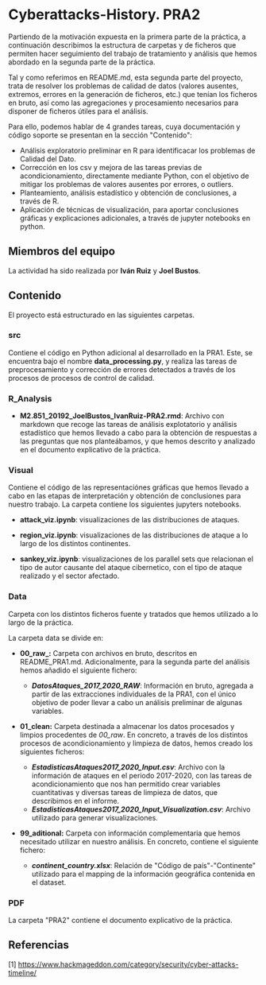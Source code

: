 # Cyberattacks-History. PRA2
Partiendo de la motivación expuesta en la primera parte de la práctica, a continuación describimos la estructura de carpetas y de ficheros que permiten hacer seguimiento del trabajo de tratamiento y análisis que hemos abordado en la segunda parte de la práctica. 

Tal y como referimos en README.md, esta segunda parte del proyecto, trata de resolver los problemas de calidad de datos (valores ausentes, extremos, errores en la generación de ficheros, etc.) que tenían los ficheros en bruto, así como las agregaciones y procesamiento necesarios para disponer de ficheros útiles para el análisis.

Para ello, podemos hablar de 4 grandes tareas, cuya documentación y código soporte se presentan en la sección "Contenido":
- Análisis exploratorio preliminar en R para identificacar los problemas de Calidad del Dato.
- Corrección en los csv y mejora de las tareas previas de acondicionamiento, directamente mediante Python, con el objetivo de mitigar los problemas de valores ausentes por errores, o outliers.
- Planteamiento, análisis estadístico y obtención de conclusiones, a través de R.
- Aplicación de técnicas de visualización, para aportar conclusiones gráficas y explicaciones adicionales, a través de jupyter notebooks en python.

## Miembros del equipo
La actividad ha sido realizada por **Iván Ruiz** y **Joel Bustos**.

## Contenido
El proyecto está estructurado en las siguientes carpetas.

### src
Contiene el código en Python adicional al desarrollado en la PRA1. Este, se encuentra bajo el nombre **data_processing.py**, y realiza las tareas de preprocesamiento y corrección de errores detectados a través de los procesos de procesos de control de calidad.

### R_Analysis
- **M2.851_20192_JoelBustos_IvanRuiz-PRA2.rmd**: Archivo con markdown que recoge las tareas de análisis explotatorio y análisis estadístico que hemos llevado a cabo para la obtención de respuestas a las preguntas que nos planteábamos, y que hemos descrito y analizado en el documento explicativo de la práctica.

### Visual
Contiene el código de las representaciónes gráficas que hemos llevado a cabo en las etapas de interpretación y obtención de conclusiones para nuestro trabajo. La carpeta contiene los siguientes jupyters notebooks.
- **attack_viz.ipynb**: visualizaciones de las distribuciones de ataques.

- **region_viz.ipynb**: visualizaciones de las distribuciones de ataque a lo largo de los distintos continentes.

- **sankey_viz.ipynb**: visualizaciones de los parallel sets que relacionan el tipo de autor causante del ataque cibernetico, con el tipo de ataque realizado y el sector afectado.

### Data
Carpeta con los distintos ficheros fuente y tratados que hemos utilizado a lo largo de la práctica. 

La carpeta data se divide en:
- **00_raw_:** Carpeta con archivos en bruto, descritos en README_PRA1.md. Adicionalmente, para la segunda parte del análisis hemos añadido el siguiente fichero:
     
     - **_DatosAtaques_2017_2020_RAW_**: Información en bruto, agregada a partir de las extracciones individuales de la PRA1, con el único objetivo de poder llevar a cabo un análisis preliminar de algunas variables.
        
- **01_clean:** Carpeta destinada a almacenar los datos procesados y limpios procedentes de _00_raw_. En concreto, a través de los distintos procesos de acondicionamiento y limpieza de datos, hemos creado los siguientes ficheros:

     - **_EstadisticasAtaques2017_2020_Input.csv_**: Archivo con la información de ataques en el periodo 2017-2020, con las tareas de acondicionamiento que nos han permitido crear variables cuantitativas y diversas tareas de limpieza de datos, que describimos en el informe.
     - **_EstadisticasAtaques2017_2020_Input_Visualization.csv_**: Archivo utilizado para generar visualizaciones.

- **99_aditional:** Carpeta con información complementaria que hemos necesitado utilizar en nuestro análisis. En concreto, contiene el siguiente fichero:

     - **_continent_country.xlsx_**: Relación de "Código de país"-"Continente" utilizado para el mapping de la información geográfica contenida en el dataset.


### PDF
La carpeta "PRA2" contiene el documento explicativo de la práctica.

 ## Referencias
 [1] https://www.hackmageddon.com/category/security/cyber-attacks-timeline/
 
